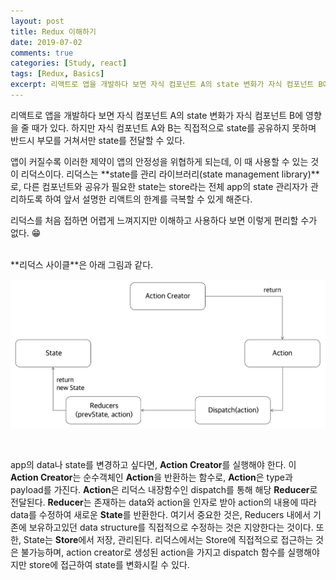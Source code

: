 ```yaml
---
layout: post
title: Redux 이해하기
date: 2019-07-02
comments: true
categories: [Study, react]
tags: [Redux, Basics]
excerpt: 리액트로 앱을 개발하다 보면 자식 컴포넌트 A의 state 변화가 자식 컴포넌트 B에 영향을 줄 때가 있다. 하지만 자식 컴포넌트 A와 B는 직접적으로 state를 공유하지 못하며 반드시 부모를 거쳐서만 state를 전달할 수 있다.
---
```


리액트로 앱을 개발하다 보면 자식 컴포넌트 A의 state 변화가 자식 컴포넌트 B에 영향을 줄 때가 있다. 하지만 자식 컴포넌트 A와 B는 직접적으로 state를 공유하지 못하며 반드시 부모를 거쳐서만 state를 전달할 수 있다.

앱이 커질수록 이러한 제약이 앱의 안정성을 위협하게 되는데, 이 때 사용할 수 있는 것이 리덕스이다. 리덕스는 **state를 관리 라이브러리(state management library)**로, 다른 컴포넌트와 공유가 필요한 state는 store라는 전체 app의 state 관리자가 관리하도록 하여 앞서 설명한 리액트의 한계를 극복할 수 있게 해준다.

리덕스를 처음 접하면 어렵게 느껴지지만 이해하고 사용하다 보면 이렇게 편리할 수가 없다. 😁

<br>
**리덕스 사이클**은 아래 그림과 같다.

![Redux Cycle](/images/redux_cycle.png "Redux Cycle")

<br>

app의 data나 state를 변경하고 싶다면, **Action Creator**를 실행해야 한다. 이 **Action Creator**는 순수객체인 **Action**을 반환하는 함수로, **Action**은 type과 payload를 가진다. **Action**은 리덕스 내장함수인 dispatch를 통해 해당 **Reducer**로 전달된다. **Reducer**는 존재하는 data와 action을 인자로 받아 action의 내용에 따라 data를 수정하여 새로운 **State**를 반환한다. 여기서 중요한 것은, Reducers 내에서 기존에 보유하고있던 data structure를 직접적으로 수정하는 것은 지양한다는 것이다. 또한, State는 **Store**에서 저장, 관리된다. 리덕스에서는 Store에 직접적으로 접근하는 것은 불가능하며, action creator로 생성된 action을 가지고 dispatch 함수를 실행해야지만 store에 접근하여 state를 변화시킬 수 있다.

<br>

